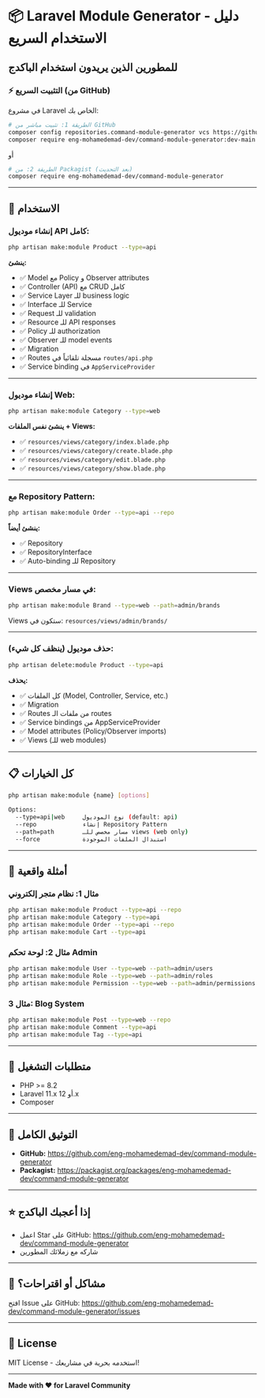 # 📦 Laravel Module Generator - دليل الاستخدام السريع

## للمطورين الذين يريدون استخدام الباكدج

### ⚡ التثبيت السريع (من GitHub)

في مشروع Laravel الخاص بك:

```bash
# الطريقة 1: تثبيت مباشر من GitHub
composer config repositories.command-module-generator vcs https://github.com/eng-mohamedemad-dev/command-module-generator.git
composer require eng-mohamedemad-dev/command-module-generator:dev-main
```

أو

```bash
# الطريقة 2: من Packagist (بعد التحديث)
composer require eng-mohamedemad-dev/command-module-generator
```

---

## 🎯 الاستخدام

### إنشاء موديول API كامل:
```bash
php artisan make:module Product --type=api
```

**ينشئ:**
- ✅ Model مع Policy و Observer attributes
- ✅ Controller (API) مع CRUD كامل
- ✅ Service Layer للـ business logic
- ✅ Interface للـ Service
- ✅ Request للـ validation
- ✅ Resource للـ API responses
- ✅ Policy للـ authorization
- ✅ Observer للـ model events
- ✅ Migration
- ✅ Routes مسجلة تلقائياً في `routes/api.php`
- ✅ Service binding في `AppServiceProvider`

---

### إنشاء موديول Web:
```bash
php artisan make:module Category --type=web
```

**ينشئ نفس الملفات + Views:**
- ✅ `resources/views/category/index.blade.php`
- ✅ `resources/views/category/create.blade.php`
- ✅ `resources/views/category/edit.blade.php`
- ✅ `resources/views/category/show.blade.php`

---

### مع Repository Pattern:
```bash
php artisan make:module Order --type=api --repo
```

**ينشئ أيضاً:**
- ✅ Repository
- ✅ RepositoryInterface
- ✅ Auto-binding للـ Repository

---

### Views في مسار مخصص:
```bash
php artisan make:module Brand --type=web --path=admin/brands
```

Views ستكون في: `resources/views/admin/brands/`

---

### حذف موديول (ينظف كل شيء):
```bash
php artisan delete:module Product --type=api
```

**يحذف:**
- ✅ كل الملفات (Model, Controller, Service, etc.)
- ✅ Migration
- ✅ Routes من ملفات الـ routes
- ✅ Service bindings من AppServiceProvider
- ✅ Model attributes (Policy/Observer imports)
- ✅ Views (للـ web modules)

---

## 📋 كل الخيارات

```bash
php artisan make:module {name} [options]

Options:
  --type=api|web     نوع الموديول (default: api)
  --repo             إنشاء Repository Pattern
  --path=path        مسار مخصص للـ views (web only)
  --force            استبدال الملفات الموجودة
```

---

## 🎨 أمثلة واقعية

### مثال 1: نظام متجر إلكتروني
```bash
php artisan make:module Product --type=api --repo
php artisan make:module Category --type=api
php artisan make:module Order --type=api --repo
php artisan make:module Cart --type=api
```

### مثال 2: لوحة تحكم Admin
```bash
php artisan make:module User --type=web --path=admin/users
php artisan make:module Role --type=web --path=admin/roles
php artisan make:module Permission --type=web --path=admin/permissions
```

### مثال 3: Blog System
```bash
php artisan make:module Post --type=web --repo
php artisan make:module Comment --type=api
php artisan make:module Tag --type=api
```

---

## 🔧 متطلبات التشغيل

- PHP >= 8.2
- Laravel 11.x أو 12.x
- Composer

---

## 📖 التوثيق الكامل

- **GitHub:** https://github.com/eng-mohamedemad-dev/command-module-generator
- **Packagist:** https://packagist.org/packages/eng-mohamedemad-dev/command-module-generator

---

## ⭐ إذا أعجبك الباكدج

- اعمل Star على GitHub: https://github.com/eng-mohamedemad-dev/command-module-generator
- شاركه مع زملائك المطورين

---

## 🐛 مشاكل أو اقتراحات؟

افتح Issue على GitHub: https://github.com/eng-mohamedemad-dev/command-module-generator/issues

---

## 📝 License

MIT License - استخدمه بحرية في مشاريعك!

---

**Made with ❤️ for Laravel Community**
